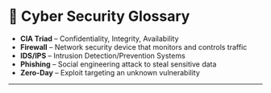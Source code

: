 # 📖 Cyber Security Glossary

- **CIA Triad** – Confidentiality, Integrity, Availability  
- **Firewall** – Network security device that monitors and controls traffic  
- **IDS/IPS** – Intrusion Detection/Prevention Systems  
- **Phishing** – Social engineering attack to steal sensitive data  
- **Zero-Day** – Exploit targeting an unknown vulnerability  

---
